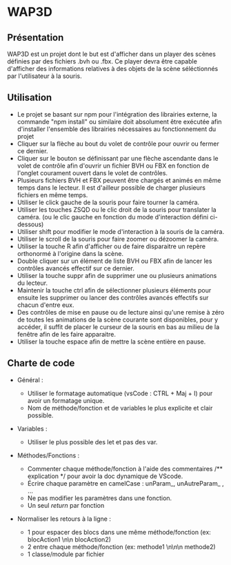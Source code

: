 # WAP3D

## Présentation
WAP3D est un projet dont le but est d'afficher dans un player des scènes définies par des fichiers .bvh ou .fbx. Ce player devra être capable d'afficher des informations relatives à des objets de la scène séléctionnés par l'utilisateur à la souris. 

## Utilisation
- Le projet se basant sur npm pour l'intégration des librairies externe, la commande "npm install" ou similaire doit absolument être exécutée afin d'installer l'ensemble des librairies nécessaires au fonctionnement du projet
- Cliquer sur la flèche au bout du volet de contrôle pour ouvrir ou fermer ce dernier.
- Cliquer sur le bouton se définissant par une flèche ascendante dans le volet de contrôle afin d'ouvrir un fichier BVH ou FBX en fonction de l'onglet courament ouvert dans le volet de contrôles.
- Plusieurs fichiers BVH et FBX peuvent être chargés et animés en même temps dans le lecteur. Il est d'ailleur possible de charger plusieurs fichiers en même temps.
- Utiliser le click gauche de la souris pour faire tourner la caméra.
- Utiliser les touches ZSQD ou le clic droit de la souris pour translater la caméra. (ou le clic gauche en fonction du mode d'interaction défini ci-dessous)
- Utiliser shift pour modifier le mode d'interaction à la souris de la caméra.
- Utiliser le scroll de la souris pour faire zoomer ou dézoomer la caméra.
- Utiliser la touche R afin d'afficher ou de faire disparaitre un repère orthonormé à l'origine dans la scène.
- Double cliquer sur un élément de liste BVH ou FBX afin de lancer les contrôles avancés effectif sur ce dernier.
- Utiliser la touche suppr afin de supprimer une ou plusieurs animations du lecteur.
- Maintenir la touche ctrl afin de sélectionner plusieurs éléments pour ensuite les supprimer ou lancer des contrôles avancés effectifs sur chacun d'entre eux.
- Des contrôles de mise en pause ou de lecture ainsi qu'une remise à zéro de toutes les animations de la scène courante sont disponibles, pour y accéder, il suffit de placer le curseur de la souris en bas au milieu de la fenêtre afin de les faire apparaitre.
- Utiliser la touche espace afin de mettre la scène entière en pause.

## Charte de code

- Général :
    - Utiliser le formatage automatique (vsCode : CTRL + Maj + I) pour avoir un formatage unique.
    - Nom de méthode/fonction et de variables le plus explicite et clair possible.

- Variables :
    - Utiliser le plus possible des let et pas des var.
    
- Méthodes/Fonctions :
    - Commenter chaque méthode/fonction à l'aide des commentaires /** explication \*/ pour avoir la doc dynamique de VScode.
    - Écrire chaque paramètre en camelCase : unParam_, unAutreParam_ , ...
    - Ne pas modifier les paramètres dans une fonction.
    - Un seul *return* par fonction
    
- Normaliser les retours à la ligne : 
    - 1 pour espacer des blocs dans une même méthode/fonction (ex: blocAction1 \n\n blocAction2)
    - 2 entre chaque méthode/fonction (ex: methode1 \n\n\n methode2)
    - 1 classe/module par fichier
